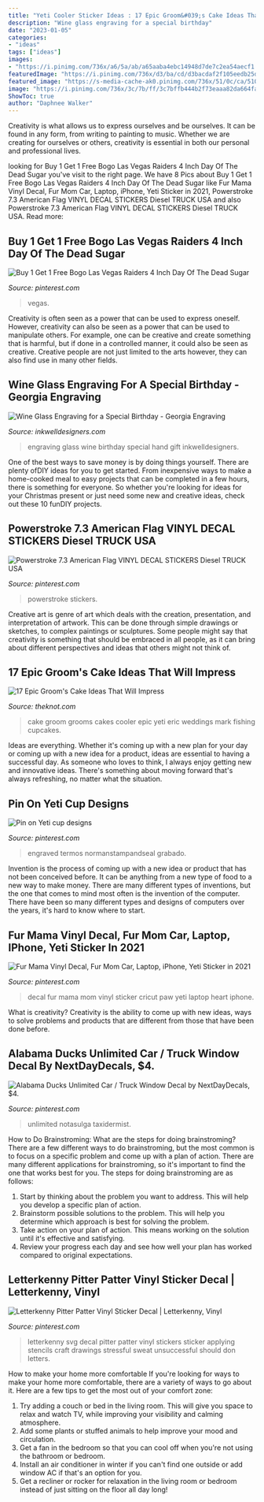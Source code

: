 ```yaml
---
title: "Yeti Cooler Sticker Ideas : 17 Epic Groom&#039;s Cake Ideas That Will Impress"
description: "Wine glass engraving for a special birthday"
date: "2023-01-05"
categories:
- "ideas"
tags: ["ideas"]
images:
- "https://i.pinimg.com/736x/a6/5a/ab/a65aaba4ebc14948d7de7c2ea54aecf1.jpg"
featuredImage: "https://i.pinimg.com/736x/d3/ba/cd/d3bacdaf2f105eedb25d95ffe8c7cc15.jpg"
featured_image: "https://s-media-cache-ak0.pinimg.com/736x/51/0c/ca/510ccae8a6aee1fbfe981ec3840d6eb7.jpg"
image: "https://i.pinimg.com/736x/3c/7b/ff/3c7bffb444b2f73eaaa82da664fa6682.jpg"
ShowToc: true
author: "Daphnee Walker"
---
```



Creativity is what allows us to express ourselves and be ourselves. It can be found in any form, from writing to painting to music. Whether we are creating for ourselves or others, creativity is essential in both our personal and professional lives.

	

		
looking for Buy 1 Get 1 Free Bogo Las Vegas Raiders 4 Inch Day Of The Dead Sugar you've visit to the right page. We have 8 Pics about Buy 1 Get 1 Free Bogo Las Vegas Raiders 4 Inch Day Of The Dead Sugar like Fur Mama Vinyl Decal, Fur Mom Car, Laptop, iPhone, Yeti Sticker in 2021, Powerstroke 7.3 American Flag VINYL DECAL STICKERS Diesel TRUCK USA and also Powerstroke 7.3 American Flag VINYL DECAL STICKERS Diesel TRUCK USA. Read more:
		
    
## Buy 1 Get 1 Free Bogo Las Vegas Raiders 4 Inch Day Of The Dead Sugar

<img loading=lazy src="https://i.pinimg.com/736x/3c/7b/ff/3c7bffb444b2f73eaaa82da664fa6682.jpg" onerror="this.onerror=null;this.src='https://tse2.mm.bing.net/th?id=OIP.kzRyahanOcI9z1judP5o4wHaJv&amp;pid=15.1';" alt="Buy 1 Get 1 Free Bogo Las Vegas Raiders 4 Inch Day Of The Dead Sugar">

_Source: pinterest.com_

>vegas. 

	

Creativity is often seen as a power that can be used to express oneself. However, creativity can also be seen as a power that can be used to manipulate others. For example, one can be creative and create something that is harmful, but if done in a controlled manner, it could also be seen as creative. Creative people are not just limited to the arts however, they can also find use in many other fields.

    
## Wine Glass Engraving For A Special Birthday - Georgia Engraving

<img loading=lazy src="https://www.inkwelldesigners.com/wp-content/uploads/2016/07/1473002208912-1.jpg" onerror="this.onerror=null;this.src='https://tse3.mm.bing.net/th?id=OIP.1Ncyuh-Tc22ddsryaRXYsAHaMM&amp;pid=15.1';" alt="Wine Glass Engraving for a Special Birthday - Georgia Engraving">

_Source: inkwelldesigners.com_

>engraving glass wine birthday special hand gift inkwelldesigners. 

	

One of the best ways to save money is by doing things yourself. There are plenty ofDIY ideas for you to get started. From inexpensive ways to make a home-cooked meal to easy projects that can be completed in a few hours, there is something for everyone. So whether you're looking for ideas for your Christmas present or just need some new and creative ideas, check out these 10 funDIY projects.

    
## Powerstroke 7.3 American Flag VINYL DECAL STICKERS Diesel TRUCK USA

<img loading=lazy src="https://i.pinimg.com/736x/a6/5a/ab/a65aaba4ebc14948d7de7c2ea54aecf1.jpg" onerror="this.onerror=null;this.src='https://tse2.mm.bing.net/th?id=OIP.V9oUuNot1VOKVHXKkmet-gHaG7&amp;pid=15.1';" alt="Powerstroke 7.3 American Flag VINYL DECAL STICKERS Diesel TRUCK USA">

_Source: pinterest.com_

>powerstroke stickers. 

	

Creative art is genre of art which deals with the creation, presentation, and interpretation of artwork. This can be done through simple drawings or sketches, to complex paintings or sculptures. Some people might say that creativity is something that should be embraced in all people, as it can bring about different perspectives and ideas that others might not think of.

    
## 17 Epic Groom&#039;s Cake Ideas That Will Impress

<img loading=lazy src="https://media-api.xogrp.com/images/ab1ab9bd-30c5-488b-8c61-b6d27c91c1e8~rs_768.h" onerror="this.onerror=null;this.src='https://tse3.mm.bing.net/th?id=OIP.znroWFi7YhN5WaeiLZ7UugHaJ4&amp;pid=15.1';" alt="17 Epic Groom&#039;s Cake Ideas That Will Impress">

_Source: theknot.com_

>cake groom grooms cakes cooler epic yeti eric weddings mark fishing cupcakes. 

	

Ideas are everything. Whether it's coming up with a new plan for your day or coming up with a new idea for a product, ideas are essential to having a successful day. As someone who loves to think, I always enjoy getting new and innovative ideas. There's something about moving forward that's always refreshing, no matter what the situation.

    
## Pin On Yeti Cup Designs

<img loading=lazy src="https://i.pinimg.com/736x/bb/c8/8b/bbc88b6315c97fa96797e14cd747baac.jpg" onerror="this.onerror=null;this.src='https://tse4.mm.bing.net/th?id=OIP.0qLUw9VcSarlgqp2NcgoMQHaJ4&amp;pid=15.1';" alt="Pin on Yeti cup designs">

_Source: pinterest.com_

>engraved termos normanstampandseal grabado. 

	

Invention is the process of coming up with a new idea or product that has not been conceived before. It can be anything from a new type of food to a new way to make money. There are many different types of inventions, but the one that comes to mind most often is the invention of the computer. There have been so many different types and designs of computers over the years, it's hard to know where to start.

    
## Fur Mama Vinyl Decal, Fur Mom Car, Laptop, IPhone, Yeti Sticker In 2021

<img loading=lazy src="https://i.pinimg.com/736x/cb/1a/8c/cb1a8cd15455a1c0558bed83674003d7.jpg" onerror="this.onerror=null;this.src='https://tse3.mm.bing.net/th?id=OIP.dA4vlZLlpPxICs21xsRJawHaHa&amp;pid=15.1';" alt="Fur Mama Vinyl Decal, Fur Mom Car, Laptop, iPhone, Yeti Sticker in 2021">

_Source: pinterest.com_

>decal fur mama mom vinyl sticker cricut paw yeti laptop heart iphone. 

	

What is creativity?
Creativity is the ability to come up with new ideas, ways to solve problems and products that are different from those that have been done before.

    
## Alabama Ducks Unlimited Car / Truck Window Decal By NextDayDecals, $4.

<img loading=lazy src="https://s-media-cache-ak0.pinimg.com/736x/51/0c/ca/510ccae8a6aee1fbfe981ec3840d6eb7.jpg" onerror="this.onerror=null;this.src='https://tse1.mm.bing.net/th?id=OIP.OguiKucvrrGHwR5OPPxTOwHaJA&amp;pid=15.1';" alt="Alabama Ducks Unlimited Car / Truck Window Decal by NextDayDecals, $4.">

_Source: pinterest.com_

>unlimited notasulga taxidermist. 

	

How to Do Brainstroming: What are the steps for doing brainstroming?
There are a few different ways to do brainstroming, but the most common is to focus on a specific problem and come up with a plan of action. There are many different applications for brainstroming, so it's important to find the one that works best for you. The steps for doing brainstroming are as follows: 
1. Start by thinking about the problem you want to address. This will help you develop a specific plan of action.
2. Brainstorm possible solutions to the problem. This will help you determine which approach is best for solving the problem.
3. Take action on your plan of action. This means working on the solution until it's effective and satisfying. 
4. Review your progress each day and see how well your plan has worked compared to original expectations.

    
## Letterkenny Pitter Patter Vinyl Sticker Decal | Letterkenny, Vinyl

<img loading=lazy src="https://i.pinimg.com/736x/d3/ba/cd/d3bacdaf2f105eedb25d95ffe8c7cc15.jpg" onerror="this.onerror=null;this.src='https://tse1.mm.bing.net/th?id=OIP.onw-oArHIZ3cMFqkl5Jo0AHaHa&amp;pid=15.1';" alt="Letterkenny Pitter Patter Vinyl Sticker Decal | Letterkenny, Vinyl">

_Source: pinterest.com_

>letterkenny svg decal pitter patter vinyl stickers sticker applying stencils craft drawings stressful sweat unsuccessful should don letters. 

	

How to make your home more comfortable
If you're looking for ways to make your home more comfortable, there are a variety of ways to go about it. Here are a few tips to get the most out of your comfort zone: 
1. Try adding a couch or bed in the living room. This will give you space to relax and watch TV, while improving your visibility and calming atmosphere. 
2. Add some plants or stuffed animals to help improve your mood and circulation. 
3. Get a fan in the bedroom so that you can cool off when you're not using the bathroom or bedroom. 
4. Install an air conditioner in winter if you can't find one outside or add window AC if that's an option for you. 
5. Get a recliner or rocker for relaxation in the living room or bedroom instead of just sitting on the floor all day long!

